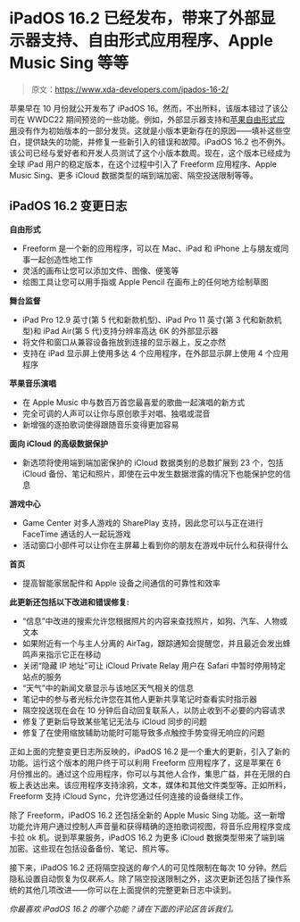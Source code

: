 # iPadOS 16.2 已经发布，带来了外部显示器支持、自由形式应用程序、Apple Music Sing 等等

> 原文：<https://www.xda-developers.com/ipados-16-2/>

苹果早在 10 月份就公开发布了 iPadOS 16。然而，不出所料，该版本错过了该公司在 WWDC22 期间预览的一些功能。例如，外部显示器支持和[苹果自由形式应用](https://www.xda-developers.com/apple-freeform-app-guide/)没有作为初始版本的一部分发货。这就是小版本更新存在的原因——填补这些空白，提供缺失的功能，并修复一些新引入的错误和故障。iPadOS 16.2 也不例外。该公司已经与爱好者和开发人员测试了这个小版本数周。现在，这个版本已经成为全球 iPad 用户的稳定版本，在这个过程中引入了 Freeform 应用程序、Apple Music Sing、更多 iCloud 数据类型的端到端加密、隔空投送限制等等。

## iPadOS 16.2 变更日志

**自由形式**

*   Freeform 是一个新的应用程序，可以在 Mac、iPad 和 iPhone 上与朋友或同事一起创造性地工作
*   灵活的画布让您可以添加文件、图像、便笺等
*   绘图工具让您可以用手指或 Apple Pencil 在画布上的任何地方绘制草图

**舞台监督**

*   iPad Pro 12.9 英寸(第 5 代和新款机型)、iPad Pro 11 英寸(第 3 代和新款机型)和 iPad Air(第 5 代)支持分辨率高达 6K 的外部显示器
*   将文件和窗口从兼容设备拖放到连接的显示器上，反之亦然
*   支持在 iPad 显示屏上使用多达 4 个应用程序，在外部显示屏上使用 4 个应用程序

**苹果音乐演唱**

*   在 Apple Music 中与数百万首您最喜爱的歌曲一起演唱的新方式
*   完全可调的人声可以让你与原创歌手对唱、独唱或混音
*   新增强的逐拍歌词使得跟随音乐变得更加容易

**面向 iCloud 的高级数据保护**

*   新选项将使用端到端加密保护的 iCloud 数据类别的总数扩展到 23 个，包括 iCloud 备份、笔记和照片，即使在云中发生数据泄露的情况下也能保护您的信息

**游戏中心**

*   Game Center 对多人游戏的 SharePlay 支持，因此您可以与正在进行 FaceTime 通话的人一起玩游戏
*   活动窗口小部件可以让你在主屏幕上看到你的朋友在游戏中玩什么和获得什么

**首页**

*   提高智能家居配件和 Apple 设备之间通信的可靠性和效率

**此更新还包括以下改进和错误修复:**

*   “信息”中改进的搜索允许您根据照片的内容来查找照片，如狗、汽车、人物或文本
*   如果附近有一个与主人分离的 AirTag，跟踪通知会提醒您，并且最近会发出蜂鸣声来指示它正在移动
*   关闭“隐藏 IP 地址”可让 iCloud Private Relay 用户在 Safari 中暂时停用特定站点的服务
*   “天气”中的新闻文章显示与该地区天气相关的信息
*   笔记中的参与者光标允许您在其他人更新共享笔记时查看实时指示器
*   隔空投送现在会在 10 分钟后自动回复联系人，以防止收到不必要的内容请求
*   修复了更新后导致某些笔记无法与 iCloud 同步的问题
*   修复了在使用缩放辅助功能时可能导致多点触控手势变得无响应的问题

正如上面的完整变更日志所反映的，iPadOS 16.2 是一个重大的更新，引入了新的功能。运行这个版本的用户终于可以利用 Freeform 应用程序了，这是苹果在 6 月份推出的。通过这个应用程序，你可以与其他人合作，集思广益，并在无限的白板上表达出来。该应用程序支持涂鸦，文本，媒体和其他文件类型等。正如所料，Freeform 支持 iCloud Sync，允许您通过任何连接的设备继续工作。

除了 Freeform，iPadOS 16.2 还包括全新的 Apple Music Sing 功能。这一新增功能允许用户通过控制人声音量和获得精确的逐拍歌词视图，将音乐应用程序变成卡拉 ok 机。说到苹果服务，iPadOS 16.2 为更多 iCloud 数据类型带来了端到端加密。这些现在包括设备备份、笔记、照片等。

接下来，iPadOS 16.2 还将隔空投送的*每个人*的可见性限制在每次 10 分钟。然后隐私设置自动恢复为仅*联系人*。除了隔空投送限制之外，这次更新还包括了操作系统的其他几项改进——你可以在上面提供的完整更新日志中读到。

*你最喜欢 iPadOS 16.2 的哪个功能？请在下面的评论区告诉我们。*